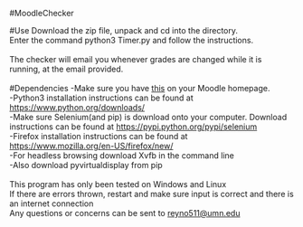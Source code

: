 #MoodleChecker

#Use
Download the zip file, unpack and cd into the directory.<br>
Enter the command     python3 Timer.py     and follow the instructions.<br><br>
The checker will email you whenever grades are changed while it is running, at the email provided.<br><br>
#Dependencies
-Make sure you have [this](http://imgur.com/GA0Ux0R) on your Moodle homepage.<br>
-Python3 installation instructions can be found at https://www.python.org/downloads/<br>
-Make sure Selenium(and pip) is download onto your computer.  Download instructions can be found at https://pypi.python.org/pypi/selenium<br>
-Firefox installation instructions can be found at https://www.mozilla.org/en-US/firefox/new/<br>
-For headless browsing download Xvfb in the command line<br>
-Also download pyvirtualdisplay from pip
<br><br>
This program has only been tested on Windows and Linux<br>
If there are errors thrown, restart and make sure input is correct and there is an internet connection<br>
Any questions or concerns can be sent to reyno511@umn.edu
